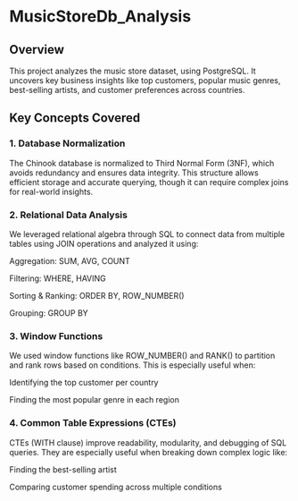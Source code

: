 # MusicStoreDb_Analysis
## Overview
This project analyzes the music store dataset, using PostgreSQL. It uncovers key business insights like top customers, popular music genres, best-selling artists, and customer preferences across countries.
## Key Concepts Covered
### 1. Database Normalization
The Chinook database is normalized to Third Normal Form (3NF), which avoids redundancy and ensures data integrity. This structure allows efficient storage and accurate querying, though it can require complex joins for real-world insights.

### 2. Relational Data Analysis
We leveraged relational algebra through SQL to connect data from multiple tables using JOIN operations and analyzed it using:

Aggregation: SUM, AVG, COUNT

Filtering: WHERE, HAVING

Sorting & Ranking: ORDER BY, ROW_NUMBER()

Grouping: GROUP BY

### 3. Window Functions
We used window functions like ROW_NUMBER() and RANK() to partition and rank rows based on conditions. This is especially useful when:

Identifying the top customer per country

Finding the most popular genre in each region

### 4. Common Table Expressions (CTEs)
CTEs (WITH clause) improve readability, modularity, and debugging of SQL queries. They are especially useful when breaking down complex logic like:

Finding the best-selling artist

Comparing customer spending across multiple conditions
